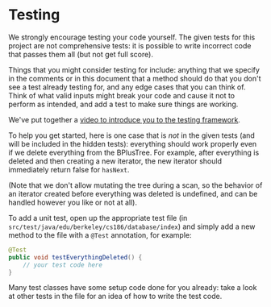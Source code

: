 # Testing

We strongly encourage testing your code yourself. The given tests for this project are not comprehensive tests: it is possible to write incorrect code that passes them all \(but not get full score\).

Things that you might consider testing for include: anything that we specify in the comments or in this document that a method should do that you don't see a test already testing for, and any edge cases that you can think of. Think of what valid inputs might break your code and cause it not to perform as intended, and add a test to make sure things are working.

We've put together a [video to introduce you to the testing framework](https://drive.google.com/drive/folders/1VeqJHtAJ0fFcGvusLjXa-wyKzZ_TKb8L).

To help you get started, here is one case that is _not_ in the given tests \(and will be included in the hidden tests\): everything should work properly even if we delete everything from the BPlusTree. For example, after everything is deleted and then creating a new iterator, the new iterator should immediately return false for `hasNext`.

(Note that we don't allow mutating the tree during a scan, so the behavior of an iterator created before everything was deleted is undefined, and can be handled however you like or not at all). 

To add a unit test, open up the appropriate test file \(in `src/test/java/edu/berkeley/cs186/database/index`\) and simply add a new method to the file with a `@Test` annotation, for example:

```java
@Test
public void testEverythingDeleted() {
    // your test code here
}
```

Many test classes have some setup code done for you already: take a look at other tests in the file for an idea of how to write the test code.

